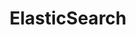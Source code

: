 ---
layout: post
title: ElasticSearch
categories: [Elastic-search]
description: 
keywords: ElasticSearch.md
mermaid: false
sequence: false
flow: false
mathjax: false
mindmap: false
mindmap2: false
---